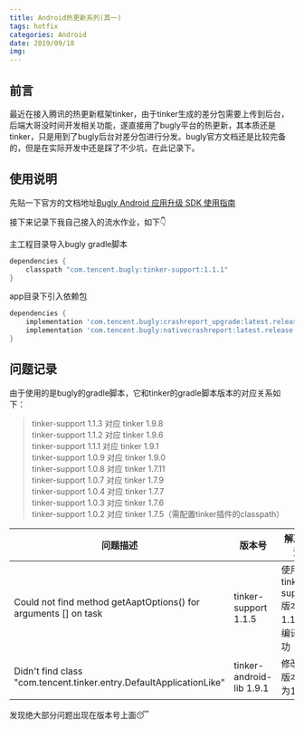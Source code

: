 ```yaml
---
title: Android热更新系列(其一)
tags: hotfix
categories: Android
date: 2019/09/18
img:
---
```

## 前言

最近在接入腾讯的热更新框架tinker，由于tinker生成的差分包需要上传到后台，后端大哥没时间开发相关功能，遂直接用了bugly平台的热更新，其本质还是tinker，只是用到了bugly后台对差分包进行分发。bugly官方文档还是比较完备的，但是在实际开发中还是踩了不少坑，在此记录下。

## 使用说明

先贴一下官方的文档地址[Bugly Android 应用升级 SDK 使用指南](https://bugly.qq.com/docs/user-guide/instruction-manual-android-upgrade/?v=20181014122344)

接下来记录下我自己接入的流水作业，如下👇

主工程目录导入bugly gradle脚本

```gradle
dependencies {
    classpath "com.tencent.bugly:tinker-support:1.1.1"
}
```

app目录下引入依赖包

```gradle
dependencies {
    implementation 'com.tencent.bugly:crashreport_upgrade:latest.release'
    implementation 'com.tencent.bugly:nativecrashreport:latest.release'
}
```

## 问题记录

由于使用的是bugly的gradle脚本，它和tinker的gradle脚本版本的对应关系如下：

> tinker-support 1.1.3 对应 tinker 1.9.8  
tinker-support 1.1.2 对应 tinker 1.9.6  
tinker-support 1.1.1 对应 tinker 1.9.1  
tinker-support 1.0.9 对应 tinker 1.9.0  
tinker-support 1.0.8 对应 tinker 1.7.11  
tinker-support 1.0.7 对应 tinker 1.7.9  
tinker-support 1.0.4 对应 tinker 1.7.7  
tinker-support 1.0.3 对应 tinker 1.7.6  
tinker-support 1.0.2 对应 tinker 1.7.5（需配置tinker插件的classpath）

问题描述 | 版本号 | 解决方法
--------|---------|--------
Could not find method getAaptOptions() for arguments [] on task | tinker-support 1.1.5 | 使用tinker-support版本1.1.1可编译成功
Didn't find class "com.tencent.tinker.entry.DefaultApplicationLike" | tinker-android-lib 1.9.1 | 修改其版本号为1.9.9

发现绝大部分问题出现在版本号上面😴
